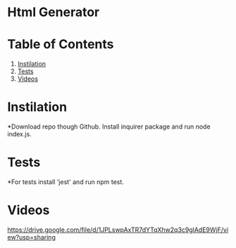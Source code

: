 # Html Generator
# Table of Contents
1. [Instilation](#instilation)
2. [Tests](#tests)
3. [Videos](#videos)
# Instilation
*Download repo though Github. Install inquirer package and run node index.js.
# Tests
*For tests install 'jest' and run npm test.
# Videos
https://drive.google.com/file/d/1JPLswpAxTR7dYTqXhw2q3c9glAdE9WjF/view?usp=sharing